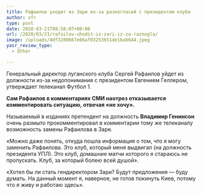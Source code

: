 ```yaml
---
title: Рафаилов уходит из Зари из-за разногласий с президентом клуба
author: xfr
type: post
date: 2020-03-21T08:58:07+00:00
url: /2020/03/21/rafailov-uhodit-iz-zari-iz-za-raznogla/
image: /uploads/4df3280667e66af03253651de1bab644.jpeg
yasr_review_type:
  - Other

---
```

Генеральный директор луганского клуба Сергей Рафаилов уйдет из должности из-за недопонимания с президентом Евгением Геллером, утверждает телеканал Футбол 1.

**Сам Рафаилов в комментариях СМИ наотрез отказывается комментировать ситуацию, отвечая «не хочу».**

Называемый в изданиях претендент на должность **Владимир Генинсон** очень размыто прокомментировал в комментарии тому же телеканалу возможность замены Рафаилова в Заре.

«Можно даже понять, откуда пошла информация о том, что я могу заменить Рафаилова. Это клуб, который меня выдвигал (на должность президента УПЛ). Это клуб, домашние матчи которого я стараюсь не пропускать. Клуб, за который болею всей душой».

«Хотел бы ли стать гендиректором Зари? Будут предложения &#8212; буду думать. На данный момент я, наверное, не готов покинуть Киев, потому что я живу и работаю здесь».